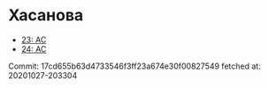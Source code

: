 # Хасанова
- [23: AC](23.md)
- [24: AC](24.md)

Commit: 17cd655b63d4733546f3ff23a674e30f00827549
 fetched at: 20201027-203304

